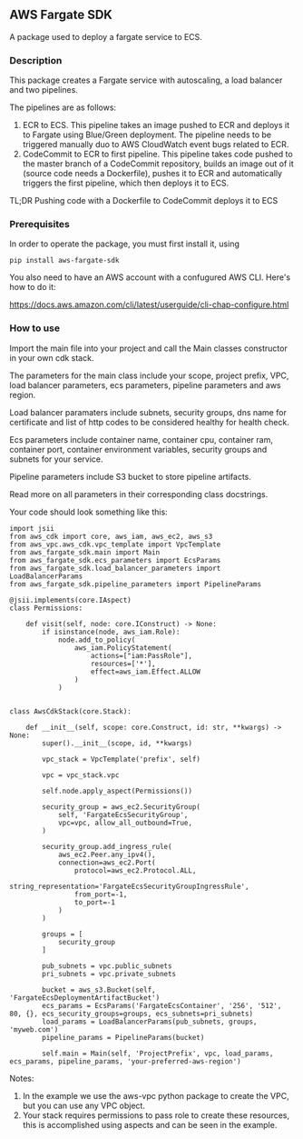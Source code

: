 ## AWS Fargate SDK
A package used to deploy a fargate service to ECS.

### Description

This package creates a Fargate service with autoscaling, a load balancer and two pipelines.

The pipelines are as follows:

1. ECR to ECS. This pipeline takes an image pushed to ECR and deploys it to Fargate using Blue/Green deployment.
The pipeline needs to be triggered manually duo to AWS CloudWatch event bugs related to ECR.
2. CodeCommit to ECR to first pipeline. This pipeline takes code pushed to the master branch of a CodeCommit repository, builds an image out of it (source code needs a Dockerfile), pushes it to ECR and automatically triggers the first pipeline, which then deploys it to ECS.

TL;DR Pushing code with a Dockerfile to CodeCommit deploys it to ECS

### Prerequisites

In order to operate the package, you must first install it, using
 
```pip install aws-fargate-sdk```

You also need to have an AWS account with a confugured AWS CLI. Here's how to do it:

https://docs.aws.amazon.com/cli/latest/userguide/cli-chap-configure.html

### How to use

Import the main file into your project and call the Main classes constructor in your own cdk stack.

The parameters for the main class include your scope, project prefix, VPC, load balancer parameters, ecs parameters, pipeline parameters and aws region.

Load balancer paramaters include subnets, security groups, dns name for certificate and list of http codes to be considered healthy for health check.

Ecs parameters include container name, container cpu, container ram, container port, container environment variables, security groups and subnets for your service.

Pipeline parameters include S3 bucket to store pipeline artifacts.

Read more on all parameters in their corresponding class docstrings.

Your code should look something like this:
```
import jsii
from aws_cdk import core, aws_iam, aws_ec2, aws_s3
from aws_vpc.aws_cdk.vpc_template import VpcTemplate
from aws_fargate_sdk.main import Main
from aws_fargate_sdk.ecs_parameters import EcsParams
from aws_fargate_sdk.load_balancer_parameters import LoadBalancerParams
from aws_fargate_sdk.pipeline_parameters import PipelineParams

@jsii.implements(core.IAspect)
class Permissions:

    def visit(self, node: core.IConstruct) -> None:
        if isinstance(node, aws_iam.Role):
            node.add_to_policy(
                aws_iam.PolicyStatement(
                    actions=["iam:PassRole"],
                    resources=['*'],
                    effect=aws_iam.Effect.ALLOW
                )
            )


class AwsCdkStack(core.Stack):

    def __init__(self, scope: core.Construct, id: str, **kwargs) -> None:
        super().__init__(scope, id, **kwargs)

        vpc_stack = VpcTemplate('prefix', self)

        vpc = vpc_stack.vpc

        self.node.apply_aspect(Permissions())

        security_group = aws_ec2.SecurityGroup(
            self, 'FargateEcsSecurityGroup',
            vpc=vpc, allow_all_outbound=True,
        )

        security_group.add_ingress_rule(
            aws_ec2.Peer.any_ipv4(),
            connection=aws_ec2.Port(
                protocol=aws_ec2.Protocol.ALL,
                string_representation='FargateEcsSecurityGroupIngressRule',
                from_port=-1,
                to_port=-1
            )
        )

        groups = [
            security_group
        ]

        pub_subnets = vpc.public_subnets
        pri_subnets = vpc.private_subnets

        bucket = aws_s3.Bucket(self, 'FargateEcsDeploymentArtifactBucket')
        ecs_params = EcsParams('FargateEcsContainer', '256', '512', 80, {}, ecs_security_groups=groups, ecs_subnets=pri_subnets)
        load_params = LoadBalancerParams(pub_subnets, groups, 'myweb.com')
        pipeline_params = PipelineParams(bucket)

        self.main = Main(self, 'ProjectPrefix', vpc, load_params, ecs_params, pipeline_params, 'your-preferred-aws-region')
```
Notes:
1. In the example we use the aws-vpc python package to create the VPC, but you can use any VPC object.
2. Your stack requires permissions to pass role to create these resources, this is accomplished using aspects and can be seen in the example.